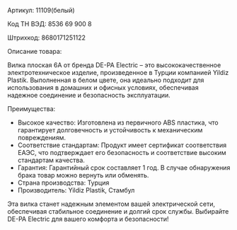 Артикул: 11109(белый)

Код ТН ВЭД: 8536 69 900 8

Штрихкод: 8680171251122

Описание товара:

Вилка плоская 6А от бренда DE-PA Electric – это высококачественное электротехническое изделие, произведенное в Турции компанией Yildiz Plastik. Выполненная в белом цвете, она идеально подходит для использования в домашних и офисных условиях, обеспечивая надежное соединение и безопасность эксплуатации.

Преимущества:

- Высокое качество: Изготовлена из первичного ABS пластика, что гарантирует долговечность и устойчивость к механическим повреждениям.
- Соответствие стандартам: Продукт имеет сертификат соответствия ЕАЭС, что подтверждает его безопасность и соответствие высоким стандартам качества.
- Гарантия: Гарантийный срок составляет 1 год. В случае обнаружения брака товар можно вернуть или обменять.
- Страна производства: Турция
- Производитель: Yildiz Plastik, Стамбул

Эта вилка станет надежным элементом вашей электрической сети, обеспечивая стабильное соединение и долгий срок службы. Выбирайте DE-PA Electric для вашего комфорта и безопасности!
